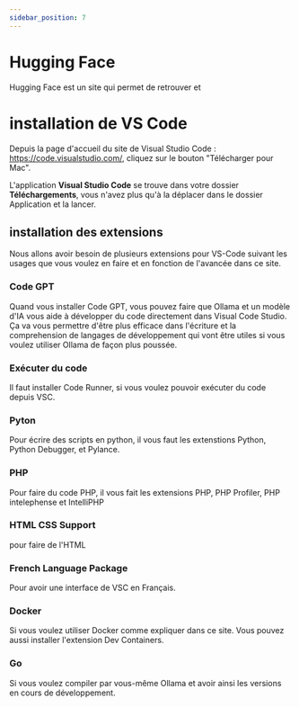 ```yaml
---
sidebar_position: 7
---
```


# Hugging Face

Hugging Face est un site qui permet de retrouver et 


# installation de VS Code

Depuis la page d'accueil du site de Visual Studio Code : https://code.visualstudio.com/, cliquez sur le bouton "Télécharger pour Mac".

L'application **Visual Studio Code** se trouve dans votre dossier **Téléchargements**, vous n'avez plus qu'à la déplacer dans le dossier Application et la lancer.

## installation des extensions

Nous allons avoir besoin de plusieurs extensions pour VS-Code suivant les usages que vous voulez en faire et en fonction de l'avancée dans ce site.

### Code GPT

Quand vous installer Code GPT, vous pouvez faire que Ollama et un modèle d'IA vous aide à développer du code directement dans Visual Code Studio. Ça va vous permettre d'être plus efficace dans l'écriture et la comprehension de langages de développement qui vont être utiles si vous voulez utiliser Ollama de façon plus poussée.

### Exécuter du code

Il faut installer Code Runner, si vous voulez pouvoir exécuter du code depuis VSC.

### Pyton

Pour écrire des scripts en python, il vous faut les extenstions Python, Python Debugger, et Pylance.

### PHP

Pour faire du code PHP, il vous fait les extensions PHP, PHP Profiler, PHP intelephense et IntelliPHP

### HTML CSS Support

pour faire de l'HTML

### French Language Package

Pour avoir une interface de VSC en Français.

### Docker

Si vous voulez utiliser Docker comme expliquer dans ce site. Vous pouvez aussi installer l'extension Dev Containers.

### Go

Si vous voulez compiler par vous-même Ollama et avoir ainsi les versions en cours de développement.
